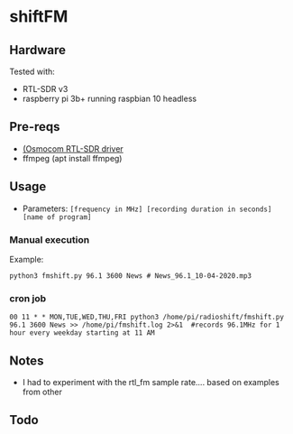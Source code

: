 # shiftFM

## Hardware

Tested with:
* RTL-SDR v3
* raspberry pi 3b+ running raspbian 10 headless


## Pre-reqs

* [(Osmocom RTL-SDR driver](https://osmocom.org/projects/rtl-sdr/wiki/Rtl-sdr)
* ffmpeg (apt install ffmpeg)


## Usage
* Parameters: 
`[frequency in MHz] [recording duration in seconds] [name of program]`


### Manual execution
Example: 

`python3 fmshift.py 96.1 3600 News # News_96.1_10-04-2020.mp3` 



### cron job

`00 11 * * MON,TUE,WED,THU,FRI python3 /home/pi/radioshift/fmshift.py 96.1 3600 News >> /home/pi/fmshift.log 2>&1  #records 96.1MHz for 1 hour every weekday starting at 11 AM`


## Notes
* I had to experiment with the rtl_fm sample rate.... based on examples from other 


## Todo
